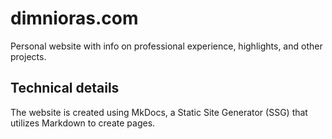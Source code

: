 # dimnioras.com

Personal website with info on professional experience, highlights, and other projects.

## Technical details

The website is created using MkDocs, a Static Site Generator (SSG) that utilizes Markdown to create pages.
